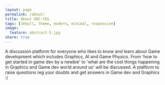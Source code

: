 ```yaml
---
layout: page
permalink: /about/
title: About GDC-CEG
tags: [Jekyll, theme, modern, minimal, responsive]
image:
  feature: abstract-5.jpg
share: true
---
```

A discussion platform for everyone who likes to know and learn about Game development which includes Graphics, AI and Game Physics. From 'how to get started in game dev by a newbie' to 'what are the cool things happening in Graphics and Game dev world around us' will be discussed. A platform to raise questions reg your doubts and get answers in Game dev and Graphics :)
